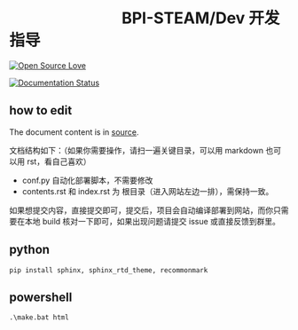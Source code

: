 # &emsp;&emsp;&emsp;&emsp;&emsp;&emsp;&emsp; BPI-STEAM/Dev 开发指导

[![Open Source Love](https://badges.frapsoft.com/os/v3/open-source.svg?v=103)](https://github.com/ellerbrock/open-source-badge/)

[![Documentation Status](https://readthedocs.org/projects/bpi-steam-dev/badge/?version=latest)](https://bpi-steam-dev.readthedocs.io/zh_CN/latest/?badge=latest)

## how to edit

The document content is in [source](https://github.com/BPI-STEAM/Dev/tree/master/source).

文档结构如下：（如果你需要操作，请扫一遍关键目录，可以用 markdown 也可以用 rst，看自己喜欢）

- conf.py 自动化部署脚本，不需要修改
- contents.rst 和 index.rst 为 根目录（进入网站左边一排），需保持一致。

如果想提交内容，直接提交即可，提交后，项目会自动编译部署到网站，而你只需要在本地 build 核对一下即可，如果出现问题请提交 issue 或直接反馈到群里。

## python

```unix
pip install sphinx, sphinx_rtd_theme, recommonmark
```

## powershell

```bat
.\make.bat html
```
